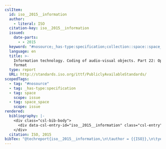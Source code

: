 ```yaml
---
cslItem:
  id: iso__2015__information
  author:
    - literal: ISO
  citation-key: iso__2015__information
  issued:
    date-parts:
      - - 2015
  keyword: "#nosource;_has-type:specification;collection::space::space_space"
  language: en
  title: >-
    Information technology. Coding of audio-visual objects. Part 22: Open font
    format
  type: report
  URL: http://standards.iso.org/ittf/PubliclyAvailableStandards/
scopedTags:
  - tag: "#nosource"
  - tag: _has-type:specification
  - tag: space
    scope: issue
  - tag: space_space
    scope: issue
rendered:
  bibliography: |-
    <div class="csl-bib-body">
      <div data-csl-entry-id="iso__2015__information" class="csl-entry">ISO 2015 <i>Information technology. Coding of audio-visual objects. Part 22: Open font format</i>. Available at: http://standards.iso.org/ittf/PubliclyAvailableStandards/.</div>
    </div>
  citation: ISO, 2015
bibTex: "@techreport{iso__2015__information,\n\tauthor = {{ISO}},\n\tyear = {2015},\n\ttitle = {Information technology. {Coding} of audio-visual objects. {Part} 22: Open font format},\n\thowpublished = {http://standards.iso.org/ittf/PubliclyAvailableStandards/},\n}\n\n"
---
```

